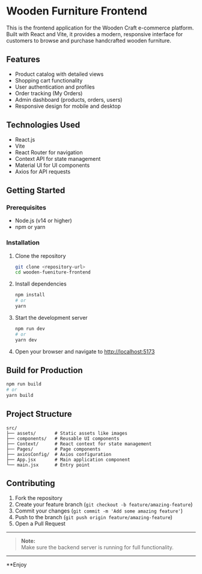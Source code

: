 # Wooden Furniture Frontend

This is the frontend application for the Wooden Craft e-commerce platform. Built with React and Vite, it provides a modern, responsive interface for customers to browse and purchase handcrafted wooden furniture.

## Features

- Product catalog with detailed views
- Shopping cart functionality
- User authentication and profiles
- Order tracking (My Orders)
- Admin dashboard (products, orders, users)
- Responsive design for mobile and desktop

## Technologies Used

- React.js
- Vite
- React Router for navigation
- Context API for state management
- Material UI for UI components
- Axios for API requests

## Getting Started

### Prerequisites

- Node.js (v14 or higher)
- npm or yarn

### Installation

1. Clone the repository
   ```bash
   git clone <repository-url>
   cd wooden-fueniture-frontend
   ```

2. Install dependencies
   ```bash
   npm install
   # or
   yarn
   ```

3. Start the development server
   ```bash
   npm run dev
   # or
   yarn dev
   ```

4. Open your browser and navigate to [http://localhost:5173](http://localhost:5173)

## Build for Production

```bash
npm run build
# or
yarn build
```

## Project Structure

```
src/
├── assets/       # Static assets like images
├── components/   # Reusable UI components
├── Context/      # React context for state management
├── Pages/        # Page components
├── axiosConfig/  # Axios configuration
├── App.jsx       # Main application component
└── main.jsx      # Entry point
```

## Contributing

1. Fork the repository
2. Create your feature branch (`git checkout -b feature/amazing-feature`)
3. Commit your changes (`git commit -m 'Add some amazing feature'`)
4. Push to the branch (`git push origin feature/amazing-feature`)
5. Open a Pull Request

---

> **Note:**  
> Make sure the backend server is running for full functionality.

---

**Enjoy